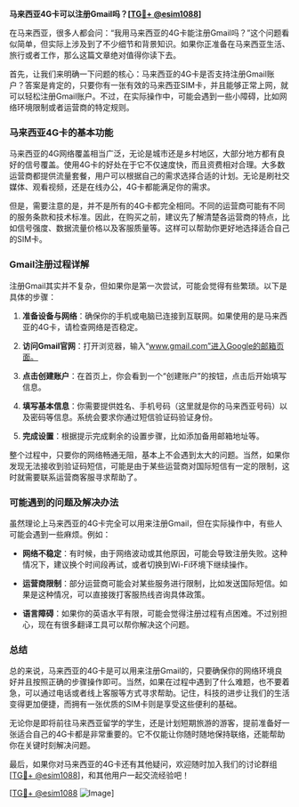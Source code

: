 **马来西亚4G卡可以注册Gmail吗？[[TG💪+ @esim1088](https://t.me/s/esim1088)]**

在马来西亚，很多人都会问：“我用马来西亚的4G卡能注册Gmail吗？”这个问题看似简单，但实际上涉及到了不少细节和背景知识。如果你正准备在马来西亚生活、旅行或者工作，那么这篇文章绝对值得你读下去。

首先，让我们来明确一下问题的核心：马来西亚的4G卡是否支持注册Gmail账户？答案是肯定的，只要你有一张有效的马来西亚SIM卡，并且能够正常上网，就可以轻松注册Gmail账户。不过，在实际操作中，可能会遇到一些小障碍，比如网络环境限制或者运营商的特定规则。

### 马来西亚4G卡的基本功能

马来西亚的4G网络覆盖相当广泛，无论是城市还是乡村地区，大部分地方都有良好的信号覆盖。使用4G卡的好处在于它不仅速度快，而且资费相对合理。大多数运营商都提供流量套餐，用户可以根据自己的需求选择合适的计划。无论是刷社交媒体、观看视频，还是在线办公，4G卡都能满足你的需求。

但是，需要注意的是，并不是所有的4G卡都完全相同。不同的运营商可能有不同的服务条款和技术标准。因此，在购买之前，建议先了解清楚各运营商的特点，比如信号强度、数据流量价格以及客服质量等。这样可以帮助你更好地选择适合自己的SIM卡。

### Gmail注册过程详解

注册Gmail其实并不复杂，但如果你是第一次尝试，可能会觉得有些繁琐。以下是具体的步骤：

1. **准备设备与网络**：确保你的手机或电脑已连接到互联网。如果使用的是马来西亚的4G卡，请检查网络是否稳定。
   
2. **访问Gmail官网**：打开浏览器，输入“www.gmail.com”进入Google的邮箱页面。

3. **点击创建账户**：在首页上，你会看到一个“创建账户”的按钮，点击后开始填写信息。

4. **填写基本信息**：你需要提供姓名、手机号码（这里就是你的马来西亚号码）以及密码等信息。系统会要求你通过短信验证码验证身份。

5. **完成设置**：根据提示完成剩余的设置步骤，比如添加备用邮箱地址等。

整个过程中，只要你的网络畅通无阻，基本上不会遇到太大的问题。当然，如果你发现无法接收到验证码短信，可能是由于某些运营商对国际短信有一定的限制，这时就需要联系运营商客服寻求帮助了。

### 可能遇到的问题及解决办法

虽然理论上马来西亚的4G卡完全可以用来注册Gmail，但在实际操作中，有些人可能会遇到一些麻烦。例如：

- **网络不稳定**：有时候，由于网络波动或其他原因，可能会导致注册失败。这种情况下，建议换个时间段再试，或者切换到Wi-Fi环境下继续操作。
  
- **运营商限制**：部分运营商可能会对某些服务进行限制，比如发送国际短信。如果是这种情况，可以直接拨打客服热线咨询具体政策。

- **语言障碍**：如果你的英语水平有限，可能会觉得注册过程有点困难。不过别担心，现在有很多翻译工具可以帮你解决这个问题。

### 总结

总的来说，马来西亚的4G卡是可以用来注册Gmail的，只要确保你的网络环境良好并且按照正确的步骤操作即可。当然，如果在过程中遇到了什么难题，也不要着急，可以通过电话或者线上客服等方式寻求帮助。记住，科技的进步让我们的生活变得更加便捷，而拥有一张优质的SIM卡则是享受这些便利的基础。

无论你是即将前往马来西亚留学的学生，还是计划短期旅游的游客，提前准备好一张适合自己的4G卡都是非常重要的。它不仅能让你随时随地保持联络，还能帮助你在关键时刻解决问题。

最后，如果你对马来西亚的4G卡还有其他疑问，欢迎随时加入我们的讨论群组[[TG💪+ @esim1088](https://t.me/s/esim1088)]，和其他用户一起交流经验吧！

[[TG💪+ @esim1088](https://t.me/s/esim1088) ![Image](https://i.postimg.cc/4NQfJmqS/Snipaste-2025-05-13-00-14-12.png)]